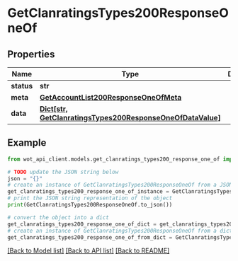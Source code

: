 # GetClanratingsTypes200ResponseOneOf


## Properties

Name | Type | Description | Notes
------------ | ------------- | ------------- | -------------
**status** | **str** |  | 
**meta** | [**GetAccountList200ResponseOneOfMeta**](GetAccountList200ResponseOneOfMeta.md) |  | 
**data** | [**Dict[str, GetClanratingsTypes200ResponseOneOfDataValue]**](GetClanratingsTypes200ResponseOneOfDataValue.md) |  | 

## Example

```python
from wot_api_client.models.get_clanratings_types200_response_one_of import GetClanratingsTypes200ResponseOneOf

# TODO update the JSON string below
json = "{}"
# create an instance of GetClanratingsTypes200ResponseOneOf from a JSON string
get_clanratings_types200_response_one_of_instance = GetClanratingsTypes200ResponseOneOf.from_json(json)
# print the JSON string representation of the object
print(GetClanratingsTypes200ResponseOneOf.to_json())

# convert the object into a dict
get_clanratings_types200_response_one_of_dict = get_clanratings_types200_response_one_of_instance.to_dict()
# create an instance of GetClanratingsTypes200ResponseOneOf from a dict
get_clanratings_types200_response_one_of_from_dict = GetClanratingsTypes200ResponseOneOf.from_dict(get_clanratings_types200_response_one_of_dict)
```
[[Back to Model list]](../README.md#documentation-for-models) [[Back to API list]](../README.md#documentation-for-api-endpoints) [[Back to README]](../README.md)


